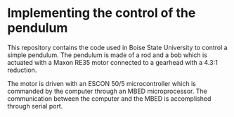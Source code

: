 # Implementing the control of the pendulum
This repository contains the code used in Boise State University to control a simple pendulum.
The pendulum is made of a rod and a bob which is actuated with a Maxon RE35 motor connected to a gearhead with a 4.3:1 reduction.

The motor is driven with an ESCON 50/5 microcontroller which is commanded by the computer through an MBED microprocessor. The communication between the computer and the MBED is accomplished through serial port.
